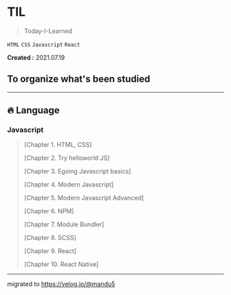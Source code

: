 # TIL

> Today-I-Learned

`HTML` `CSS`  `Javascript` `React`<!-- `Typescript` `Node`-->

**Created :** 2021.07.19  
## To organize what's been studied

--- 

## 🔥 Language

### Javascript

<!-- > **ETC**-->
> [Chapter 1. HTML, CSS] 
> 
> [Chapter 2. Try helloworld JS]
> 
> [Chapter 3. Egoing Javascript basics]
> 
> [Chapter 4. Modern Javascript]
> 
> [Chapter 5. Modern Javascript Advanced]
> 
> [Chapter 6. NPM]
> 
> [Chapter 7. Module Bundler]
> 
> [Chapter 8. SCSS]
> 
> [Chapter 9. React]
> 
> [Chapter 10. React Native]
> 

---

migrated to https://velog.io/@mandu5
